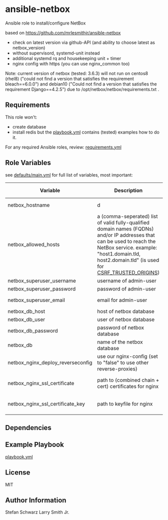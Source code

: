 # ansible-netbox

Ansible role to install/configure NetBox

based on https://github.com/mrlesmithjr/ansible-netbox 
- check on latest version via github-API (and ability to choose latest as netbox_version)
- without supervisord, systemd-unit instead
- additional systemd rq and housekeeping unit + timer
- nginx config with https (you can use nginx_common too)

Note: current version of netbox (tested: 3.6.3) will not run on centos8 (rhel8) ("could not find a version that satisfies the requirement bleach==6.0.0") and debian10 ("Could not find a version that satisfies the requirement Django==4.2.5") due to /opt/netbox/netbox/requirements.txt .

## Requirements

This role won't:
- create database
- install redis
but the [playbook.yml](playbook.yml) contains (tested) examples how to do it.

For any required Ansible roles, review:
[requirements.yml](requirements.yml)


## Role Variables

see [defaults/main.yml](defaults/main.yml) for full list of variables, most important:

|Variable|Description|possible values|required|default|
|---|---|---|---|---|
| netbox_hostname | d | v | yes | defaults to ansible_fqdn |
| netbox_allowed_hosts | a (comma-seperated) list of valid fully-qualified domain names (FQDNs) and/or IP addresses that can be used to reach the NetBox service. example: "host1.domain.tld, host2.domain.tld" (is used for [CSRF_TRUSTED_ORIGINS](https://docs.djangoproject.com/en/4.2/ref/settings/#std:setting-CSRF_TRUSTED_ORIGINS)) | string | yes | var: netbox_hostname |
| netbox_superuser_username | username of admin-user | string | yes | netbox |
| netbox_superuser_password | password of admin-user | string | yes | netbox |
| netbox_superuser_email | email for admin-user | string | yes | netbox@{{ netbox_pri_domain }} |
| netbox_db_host | host of netbox database | string | yes | localhost |
| netbox_db_user | user of netbox database | string | yes | netbox |
| netbox_db_password | password of netbox database | string | yes | netbox |
| netbox_db | name of the netbox database | string | yes | netbox |
| netbox_nginx_deploy_reverseconfig | use our nginx-config (set to "false" to use other reverse-proxies) | boolean (true, false) | no | true |
| netbox_nginx_ssl_certificate | path to (combined chain + cert) certificates for nginx | string | yes | /etc/letsencrypt/live/{{ netbox_hostname }}/fullchain.pem |
| netbox_nginx_ssl_certificate_key | path to keyfile for nginx | string | yes | /etc/letsencrypt/live/{{ netbox_hostname }}/privkey.pem |

## Dependencies

## Example Playbook

[playbook.yml](playbook.yml)

## License

MIT

## Author Information

Stefan Schwarz
Larry Smith Jr.
